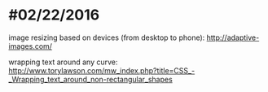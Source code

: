 #02/22/2016
===========

<div>

image resizing based on devices (from desktop to phone):
http://adaptive-images.com/

wrapping text around any curve:
http://www.torylawson.com/mw_index.php?title=CSS_-_Wrapping_text_around_non-rectangular_shapes
